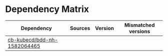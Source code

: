 # Dependency Matrix

Dependency | Sources | Version | Mismatched versions
---------- | ------- | ------- | -------------------
[cb-kubecd/bdd-nh-1582064465](https://github.com/cb-kubecd/bdd-nh-1582064465.git) |  | []() | 
